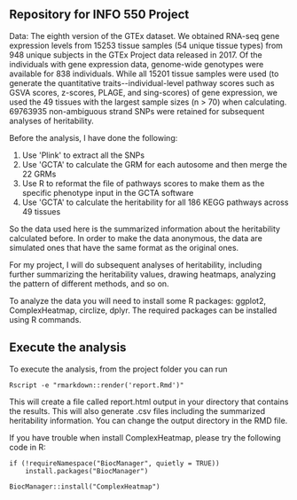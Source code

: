## Repository for INFO 550 Project

Data: The eighth version of the GTEx dataset. We obtained RNA-seq gene expression levels from 15253 tissue samples (54 unique tissue types) from 948 unique subjects in the GTEx Project data released in 2017. Of the individuals with gene expression data, genome-wide genotypes were available for 838 individuals. While all 15201 tissue samples were used (to generate the quantitative traits--individual-level pathway scores such as GSVA scores, z-scores, PLAGE, and sing-scores) of gene expression, we used the 49 tissues with the largest sample sizes (n > 70) when calculating. 69763935 non-ambiguous strand SNPs were retained for subsequent analyses of heritability. 

Before the analysis, I have done the following:
1. Use 'Plink' to extract all the SNPs
2. Use 'GCTA' to calculate the GRM for each autosome and then merge the 22 GRMs
3. Use R to reformat the file of pathways scores to make them as the specific phenotype input in the GCTA software
4. Use 'GCTA' to calculate the heritability for all 186 KEGG pathways across 49 tissues

So the data used here is the summarized information about the heritability calculated before. In order to make the data anonymous, the data are simulated ones that have the same format as the original ones. 

For my project, I will do subsequent analyses of heritability, including further summarizing the heritability values, drawing heatmaps, analyzing the pattern of different methods, and so on.

To analyze the data you will need to install some R packages: ggplot2, ComplexHeatmap, circlize, dplyr. The required packages can be installed using R commands.

## Execute the analysis

To execute the analysis, from the project folder you can run

```{r}
Rscript -e "rmarkdown::render('report.Rmd')"
```

This will create a file called report.html output in your directory that contains the results. This will also generate .csv files including the summarized heritability information. You can change the output directory in the RMD file.

If you have trouble when install ComplexHeatmap, please try the following code in R:

```{r}
if (!requireNamespace("BiocManager", quietly = TRUE))
    install.packages("BiocManager")

BiocManager::install("ComplexHeatmap")
```